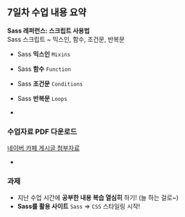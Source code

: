 ## 7일차 수업 내용 요약
__Sass 레퍼런스: 스크립트 사용법__<br>
Sass 스크립트 ~ 믹스인, 함수, 조건문, 반복문

- Sass __믹스인__ `Mixins`
- Sass __함수__ `Function`
- Sass __조건문__ `Conditions`
- Sass __반복문__ `Loops`

-

### 수업자료 PDF 다운로드
[네이버 카페 게시글 첨부자료](http://cafe.naver.com/webstandardproject/3981)

-

### 과제
- 지난 수업 시간에 __공부한 내용 복습 열심히__ 하기! (늘 하는 걸로~)
- __Sass를 활용 사이트__ `Sass` ⇒ `CSS` 스타일링 시작!